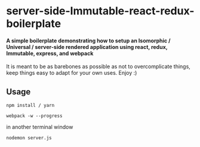 # server-side-Immutable-react-redux-boilerplate
#### A simple boilerplate demonstrating how to setup an Isomorphic / Universal / server-side rendered application using react, redux, Immutable, express, and webpack

It is meant to be as barebones as possible as not to overcomplicate things, keep things easy to adapt for your own uses. Enjoy :)

## Usage
`npm install / yarn`

`webpack -w --progress`

in another terminal window

`nodemon server.js`
